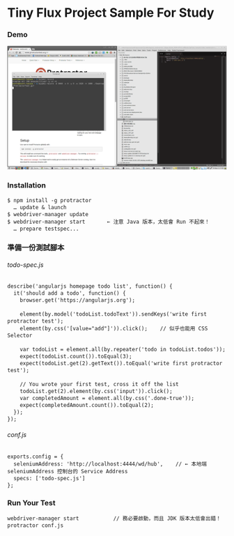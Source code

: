 # Tiny Flux Project Sample For Study

### Demo

![Alt text](https://raw.githubusercontent.com/scott1028/protractorStudy/master/ProtractorTest.gif "Demo")

### Installation

~~~
$ npm install -g protractor
  … update & launch
$ webdriver-manager update
$ webdriver-manager start       ← 注意 Java 版本，太低會 Run 不起來！
  … prepare testspec...
~~~

### 準備一份測試腳本

###### todo-spec.js

~~~
describe('angularjs homepage todo list', function() {
  it('should add a todo', function() {
    browser.get('https://angularjs.org');

    element(by.model('todoList.todoText')).sendKeys('write first protractor test');
    element(by.css('[value="add"]')).click();    // 似乎也能用 CSS Selector

    var todoList = element.all(by.repeater('todo in todoList.todos'));
    expect(todoList.count()).toEqual(3);
    expect(todoList.get(2).getText()).toEqual('write first protractor test');

    // You wrote your first test, cross it off the list
    todoList.get(2).element(by.css('input')).click();
    var completedAmount = element.all(by.css('.done-true'));
    expect(completedAmount.count()).toEqual(2);
  });
});
~~~

###### conf.js

~~~
exports.config = {
  seleniumAddress: 'http://localhost:4444/wd/hub',    // ← 本地端 seleniumAddress 控制台的 Service Address
  specs: ['todo-spec.js']
};
~~~

### Run Your Test

~~~
webdriver-manager start           // 務必要啟動，而且 JDK 版本太低會出錯！
protractor conf.js
~~~
